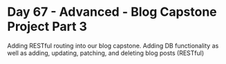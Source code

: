 # Day 67 - Advanced - Blog Capstone Project Part 3

Adding RESTful routing into our blog capstone. Adding DB functionality as well as
adding, updating, patching, and deleting blog posts (RESTful)
